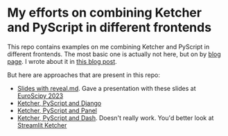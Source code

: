# My efforts on combining Ketcher and PyScript in different frontends

This repo contains examples on me combining Ketcher and PyScript in different frontends. The most basic one
is actually not here, but on by [blog page](https://churnikov.github.io/demo/pyketch/index.html). I wrote about it 
in [this blog post](https://churnikov.github.io/blog/pyscript-demo-with-molecules/).

But here are approaches that are present in this repo:

- [Slides with reveal.md](slides/). Gave a presentation with these slides at [EuroScipy 2023](https://www.youtube.com/watch?v=tiX0zlCFS-I)
- [Ketcher, PyScript and Django](django/)
- [Ketcher, PyScript and Panel](django/pyketch-panel.html)
- [Ketcher, PyScript and Dash](dash/). Doesn't really work. You'd better look at [Streamlit Ketcher](https://github.com/mik-laj/streamlit-ketcher)
